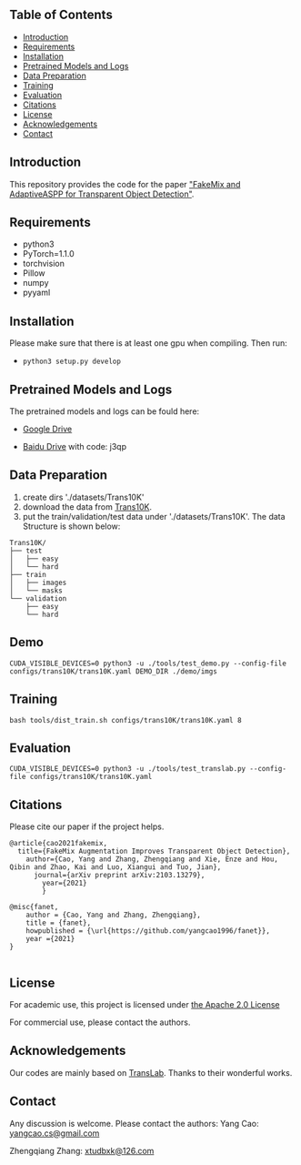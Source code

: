 ## Table of Contents
- [Introduction](#Introduction)
- [Requirements](#Requirements)
- [Installation](#Installation)
- [Pretrained Models and Logs](#Pretrained-Models-and-Logs)
- [Data Preparation](#Data-Preparation)
- [Training](#Training)
- [Evaluation](#Evaluation)
- [Citations](#Citations)
- [License](#License)
- [Acknowledgements](#Acknowledgements)
- [Contact](#Contact)

## Introduction
This repository provides the code for the paper ["FakeMix and AdaptiveASPP for Transparent Object Detection"](https://arxiv.org/pdf/2103.13279.pdf).

## Requirements
- python3
- PyTorch=1.1.0
- torchvision
- Pillow
- numpy
- pyyaml

## Installation

Please make sure that there is at least one gpu when compiling. Then run:

- `python3 setup.py develop`

## Pretrained Models and Logs
The pretrained models and logs can be fould here:

- [Google Drive](https://drive.google.com/drive/folders/1XNdDKfC9oBEeoOOWL4xe7xFS-CLlFrNH?usp=sharing)

- [Baidu Drive](https://pan.baidu.com/s/1A-5ZWc8RiihYXuCFEdTHfQ) with code: j3qp

## Data Preparation
1. create dirs './datasets/Trans10K'
2. download the data from [Trans10K](https://xieenze.github.io/projects/TransLAB/TransLAB.html).
3. put the train/validation/test data under './datasets/Trans10K'.
The data Structure is shown below:

```
Trans10K/
├── test
│   ├── easy
│   └── hard
├── train
│   ├── images
│   └── masks
└── validation
    ├── easy
    └── hard
```

## Demo
```
CUDA_VISIBLE_DEVICES=0 python3 -u ./tools/test_demo.py --config-file configs/trans10K/trans10K.yaml DEMO_DIR ./demo/imgs
```

## Training
```
bash tools/dist_train.sh configs/trans10K/trans10K.yaml 8
```

## Evaluation
```
CUDA_VISIBLE_DEVICES=0 python3 -u ./tools/test_translab.py --config-file configs/trans10K/trans10K.yaml 
```

## Citations
Please cite our paper if the project helps.
```
@article{cao2021fakemix,
  title={FakeMix Augmentation Improves Transparent Object Detection},
    author={Cao, Yang and Zhang, Zhengqiang and Xie, Enze and Hou, Qibin and Zhao, Kai and Luo, Xiangui and Tuo, Jian},
      journal={arXiv preprint arXiv:2103.13279},
        year={2021}
        }

@misc{fanet,
    author = {Cao, Yang and Zhang, Zhengqiang},
    title = {fanet},
    howpublished = {\url{https://github.com/yangcao1996/fanet}},
    year ={2021}
}
        
```
## License
For academic use, this project is licensed under [the Apache 2.0 License](https://github.com/yangcao1996/fanet/blob/main/LICENSE)

For commercial use, please contact the authors.

## Acknowledgements
Our codes are mainly based on [TransLab](https://github.com/xieenze/Segment_Transparent_Objects). Thanks to their wonderful works.

## Contact
Any discussion is welcome. Please contact the authors:
Yang Cao:         yangcao.cs@gmail.com

Zhengqiang Zhang: xtudbxk@126.com
